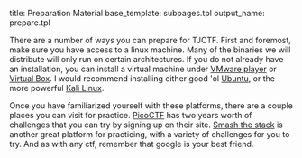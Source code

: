title:			Preparation Material
base_template:	subpages.tpl
output_name:	prepare.tpl

There are a number of ways you can prepare for TJCTF. First and foremost, make sure you have access to a linux machine. Many of the binaries we will distribute will only run on certain architectures. If you do not already have an installation, you can install a virtual machine under [VMware player](http://www.vmware.com/products/player) or [Virtual Box](https://www.virtualbox.org/). I would recommend installing either good 'ol [Ubuntu](http://www.ubuntu.com/download), or the more powerful [Kali Linux](https://www.kali.org/downloads/).

Once you have familiarized yourself with these platforms, there are a couple places you can visit for practice. [PicoCTF](http://picoctf.org) has two years worth of challenges that you can try by signing up on their site. [Smash the stack](http://smashthestack.org/) is another great platform for practicing, with a variety of challenges for you to try. And as with any ctf, remember that google is your best friend.	